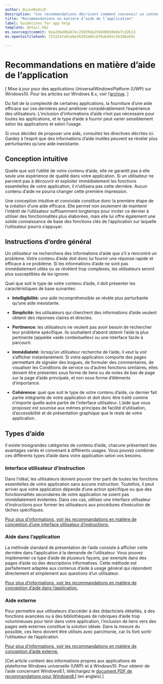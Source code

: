 ```yaml
---
author: QuinnRadich
Description: "Ces recommandations décrivent comment concevoir un contenu d’aide efficace pour votre application."
title: "Recommandations en matière d’aide de l’application"
label: Guidelines for app help
template: detail.hbs
ms.sourcegitcommit: 0aa2db498ab7ec25839da259dd0026b0a7cd2b13
ms.openlocfilehash: f2522afa91abe26303a85cbfbabd5ec5b3dba59c

---
```


# Recommandations en matière d’aide de l’application

\[ Mise à jour pour des applications UniversalWindowsPlatform (UWP) sur Windows10. Pour les articles sur Windows 8.x, voir l’[archive](http://go.microsoft.com/fwlink/p/?linkid=619132). \]

Du fait de la complexité de certaines applications, la fourniture d’une aide efficace sur ces dernières peut améliorer considérablement l’expérience des utilisateurs. L’inclusion d’informations d’aide n’est pas nécessaire pour toutes les applications, et le type d’aide à fournir peut varier sensiblement selon les applications et selon l’usage.

Si vous décidez de proposer une aide, consultez les directives décrites ici. Gardez à l’esprit que des informations d’aide inutiles peuvent se révéler plus perturbantes qu’une aide inexistante.

## <span id="intuitive_design"></span><span id="INTUITIVE_DESIGN"></span>Conception intuitive

Quelle que soit l’utilité de votre contenu d’aide, elle ne garantit pas à elle seule une expérience de qualité dans votre application. Si un utilisateur ne parvient pas à découvrir et exploiter immédiatement les fonctions essentielles de votre application, il n’utilisera pas cette dernière. Aucun contenu d’aide ne pourra changer cette première impression.

Une conception intuitive et conviviale constitue donc la première étape de la création d’une aide efficace. Elle permet non seulement de maintenir l’intérêt de l’utilisateur suffisamment longtemps pour inciter ce dernier à utiliser des fonctionnalités plus élaborées, mais elle lui offre également une solide connaissance de base des fonctions clés de l’application sur laquelle l’utilisateur pourra s’appuyer.

## <span id="general_instructions"></span><span id="GENERAL_INSTRUCTIONS"></span>Instructions d’ordre général

Un utilisateur ne recherchera des informations d’aide que s’il a rencontré un problème. Votre contenu d’aide doit donc lui fournir une réponse rapide et efficace à ce problème. Si les informations d’aide ne sont pas immédiatement utiles ou se révèlent trop complexes, les utilisateurs seront plus susceptibles de les ignorer.

Quel que soit le type de votre contenu d’aide, il doit présenter les caractéristiques de base suivantes:

-   **Intelligibilité:** une aide incompréhensible se révèle plus perturbante qu’une aide inexistante.

-   **Simplicité:** les utilisateurs qui cherchent des informations d’aide veulent obtenir des réponses claires et directes.

-   **Pertinence:** les utilisateurs ne veulent pas avoir besoin de rechercher leur problème spécifique. Ils souhaitent d’abord obtenir l’aide la plus pertinente (appelée «aide contextuelle») ou une interface facile à parcourir.

-   **Immédiateté:** lorsqu’un utilisateur recherche de l’aide, il veut la voir s’afficher instantanément. Si votre application comporte des pages permettant de signaler des bogues, de formuler des commentaires, de visualiser les Conditions de service ou d’autres fonctions similaires, elles doivent être présentes sous forme de liens ou de notes de bas de page sur la page d’aide principale, et non sous forme d’éléments d’importance.

-   **Cohérence:** quel que soit le type de votre contenu d’aide, ce dernier fait partie intégrante de votre application et doit donc être traité comme n’importe quelle autre partie de l’interface utilisateur. L’aide que vous proposez est soumise aux mêmes principes de facilité d’utilisation, d’accessibilité et de présentation graphique que le reste de votre application.

## <span id="types_of_help"></span><span id="TYPES_OF_HELP"></span>Types d’aide

Il existe troisgrandes catégories de contenu d’aide, chacune présentant des avantages variés et convenant à différents usages. Vous pouvez combiner ces différents types d’aide dans votre application selon vos besoins.

### <span id="instructional_ui"></span><span id="INSTRUCTIONAL_UI"></span>Interface utilisateur d’instruction

Dans l’idéal, les utilisateurs doivent pouvoir tirer parti de toutes les fonctions essentielles de votre application sans aucune instruction. Toutefois, il peut arriver que votre application dépende d’une action spécifique ou que des fonctionnalités secondaires de votre application ne soient pas immédiatement évidentes. Dans ces cas, utilisez une interface utilisateur d’instructions pour former les utilisateurs aux procédures d’exécution de tâches spécifiques.

[Pour plus d’informations, voir les recommandations en matière de conception d’une interface utilisateur d’instructions.](instructional-ui.md)

### <span id="in_app_help"></span><span id="IN_APP_HELP"></span>Aide dans l’application

La méthode standard de présentation de l’aide consiste à afficher cette dernière dans l’application à la demande de l’utilisateur. Vous pouvez implémenter ce type d’aide de plusieurs façons, par exemple dans des pages d’aide ou des descriptions informatives. Cette méthode est parfaitement adaptée aux contenus d’aide à usage général qui répondent directement et simplement aux questions d’un utilisateur.

[Pour plus d’informations, voir les recommandations en matière de conception d’aide dans l’application.](in-app-help.md)

### <span id="external_help"></span><span id="EXTERNAL_HELP"></span>Aide externe

Pour permettre aux utilisateurs d’accéder à des didacticiels détaillés, à des fonctions avancées ou à des bibliothèques de rubriques d’aide trop volumineuses pour tenir dans votre application, l’inclusion de liens vers des pages web externes constitue la solution idéale. Dans la mesure du possible, ces liens doivent être utilisés avec parcimonie, car ils font sortir l’utilisateur de l’application.

[Pour plus d’informations, voir les recommandations en matière de conception d’aide externe.](external-help.md)

\[Cet article contient des informations propres aux applications de plateforme Windows universelle (UWP) et à Windows10. Pour obtenir de l’aide concernant Windows8.1, téléchargez le [document PDF de recommandations pour Windows8.1](https://go.microsoft.com/fwlink/p/?linkid=258743) (en anglais).\]



<!--HONumber=Jun16_HO5-->


